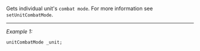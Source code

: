 Gets individual unit's `combat mode`. For more information see `setUnitCombatMode`.


---
*Example 1:*
```sqf
unitCombatMode _unit;
```
